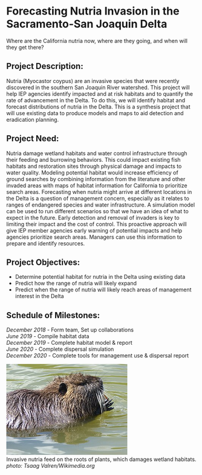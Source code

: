 # Forecasting Nutria Invasion in the Sacramento-San Joaquin Delta
Where are the California nutria now, where are they going, and when will they get there?

## Project Description:
Nutria (Myocastor coypus) are an invasive species that were recently discovered in the southern San Joaquin River watershed. This project will help IEP agencies identify impacted and at risk habitats and to quantify the rate of advancement in the Delta. To do this, we will identify habitat and forecast distributions of nutria in the Delta. This is a synthesis project that will use existing data to produce models and maps to aid detection and eradication planning.

## Project Need:
Nutria damage wetland habitats and water control infrastructure through their feeding and burrowing behaviors. This could impact existing fish habitats and restoration sites through physical damage and impacts to water quality. Modeling potential habitat would increase efficiency of ground searches by combining information from the literature and other invaded areas with maps of habitat information for California to prioritize search areas. Forecasting when nutria might arrive at different locations in the Delta is a question of management concern, especially as it relates to ranges of endangered species and water infrastructure. A simulation model can be used to run different scenarios so that we have an idea of what to expect in the future. Early detection and removal of invaders is key to limiting their impact and the cost of control. This proactive approach will give IEP member agencies early warning of potential impacts and help agencies prioritize search areas. Managers can use this information to prepare and identify resources.

## Project Objectives:
-	Determine potential habitat for nutria in the Delta using existing data
-	Predict how the range of nutria will likely expand
-	Predict when the range of nutria will likely reach areas of management interest in the Delta 

## Schedule of Milestones:
*December 2018* - Form team, Set up collaborations  
*June 2019* - Compile habitat data  
*December 2019* - Complete habitat model & report  
*June 2020* - Complete dispersal simulation  
*December 2020* - Complete tools for management use & dispersal report  

![nutria in water eating a root](https://github.com/IEP-Open-Synthesis/nutria_forecast/blob/master/images/pic_nutria_water.jpg)  
Invasive nutria feed on the roots of plants, which damages wetland habitats.  
*photo: Tsaag Valren/Wikimedia.org*
